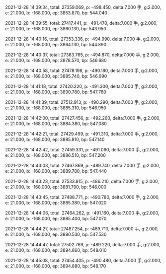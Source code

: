2021-12-28 14:39:34, total: 27359.069, p: -498.450, delta:7.000 手, g:2.000, e: 21.000, b: -168.000, ep: 3853.870, bp: 544.040

2021-12-28 14:39:55, total: 27417.441, p: -491.470, delta:7.000 手, g:2.000, e: 21.000, b: -168.000, ep: 3860.130, bp: 543.950

2021-12-28 14:40:16, total: 27353.336, p: -494.990, delta:7.000 手, g:2.000, e: 21.000, b: -168.000, ep: 3864.130, bp: 544.890

2021-12-28 14:40:37, total: 27383.765, p: -494.870, delta:7.000 手, g:2.000, e: 21.000, b: -168.000, ep: 3878.570, bp: 546.680

2021-12-28 14:40:58, total: 27478.198, p: -490.180, delta:7.000 手, g:2.000, e: 21.000, b: -168.000, ep: 3885.740, bp: 546.990

2021-12-28 14:41:18, total: 27420.220, p: -491.300, delta:7.000 手, g:2.000, e: 21.000, b: -168.000, ep: 3890.780, bp: 547.760

2021-12-28 14:41:39, total: 27512.913, p: -490.290, delta:7.000 手, g:2.000, e: 21.000, b: -168.000, ep: 3885.310, bp: 546.950

2021-12-28 14:42:00, total: 27427.456, p: -492.260, delta:7.000 手, g:2.000, e: 21.000, b: -168.000, ep: 3884.380, bp: 547.080

2021-12-28 14:42:21, total: 27429.499, p: -491.310, delta:7.000 手, g:2.000, e: 21.000, b: -168.000, ep: 3885.810, bp: 547.140

2021-12-28 14:42:42, total: 27459.331, p: -491.090, delta:7.000 手, g:2.000, e: 21.000, b: -168.000, ep: 3886.510, bp: 547.200

2021-12-28 14:43:03, total: 27467.869, p: -489.740, delta:7.000 手, g:2.000, e: 21.000, b: -168.000, ep: 3889.780, bp: 547.440

2021-12-28 14:43:23, total: 27533.815, p: -486.210, delta:7.000 手, g:2.000, e: 21.000, b: -168.000, ep: 3881.790, bp: 546.000

2021-12-28 14:43:45, total: 27488.771, p: -490.780, delta:7.000 手, g:2.000, e: 21.000, b: -168.000, ep: 3885.380, bp: 547.020

2021-12-28 14:44:06, total: 27464.262, p: -491.160, delta:7.000 手, g:2.000, e: 21.000, b: -168.000, ep: 3885.400, bp: 547.070

2021-12-28 14:44:27, total: 27487.254, p: -489.710, delta:7.000 手, g:2.000, e: 21.000, b: -168.000, ep: 3890.530, bp: 547.530

2021-12-28 14:44:47, total: 27502.769, p: -489.220, delta:7.000 手, g:2.000, e: 21.000, b: -168.000, ep: 3894.860, bp: 548.010

2021-12-28 14:45:08, total: 27454.405, p: -490.480, delta:7.000 手, g:2.000, e: 21.000, b: -168.000, ep: 3894.880, bp: 548.170